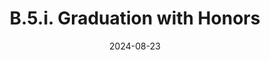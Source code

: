 ---
slug: /pages/vi-policies-for-middlebury-institute-online/vi-b-academic-policies/b-5-grades-credits-academic-policies/b-5-i-graduation-with-honors
title: B.5.i. Graduation with Honors
date: 2024-08-23
---